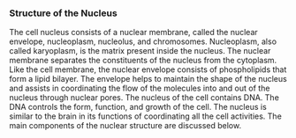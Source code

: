 ### Structure of the Nucleus

The cell nucleus consists of a nuclear membrane, called the nuclear envelope, nucleoplasm, nucleolus, and chromosomes. Nucleoplasm, also called karyoplasm, is the matrix present inside the nucleus. The nuclear membrane separates the constituents of the nucleus from the cytoplasm. Like the cell membrane, the nuclear envelope consists of phospholipids that form a lipid bilayer. The envelope helps to maintain the shape of the nucleus and assists in coordinating the flow of the molecules into and out of the nucleus through nuclear pores. The nucleus of the cell contains DNA. The DNA controls the form, function, and growth of the cell. The nucleus is similar to the brain in its functions of coordinating all the cell activities. The main components of the nuclear structure are discussed below. 
